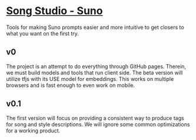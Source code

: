 # [Song Studio - Suno](https://tkellehe.github.io/suno-song-studio/)
Tools for making Suno prompts easier and more intuitive to get closers to what you want on the first try.

## v0

The project is an attempt to do everything through GitHub pages.
Therein, we must build models and tools that run client side.
The beta version will utilize tfjs with its USE model for embeddings.
This works on multiple browsers and is fast enough to even work on mobile.

## v0.1
The first version will focus on providing a consistent way to produce tags for song and style descriptions.
We will ignore some common optimizations for a working product.